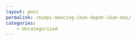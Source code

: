 ```yaml
---
layout: post
permalink: /mimpi-mancing-ikan-dapat-ikan-mas/
categories:
    - Uncategorized
---
```


